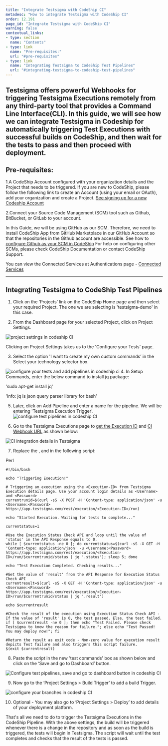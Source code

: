 ```yaml
---
title: "Integrate Testsigma with CodeShip CI"
metadesc: "How to integrate Testsigma with CodeShip CI"
order: 12.191
page_id: "Integrate Testsigma with CodeShip CI"
warning: false
contextual_links:
- type: section
  name: "Contents"
- type: link
  name: "Pre-requisites:"
  url: "#pre-requisites"
- type: link
  name: "Integrating Testsigma to CodeShip Test Pipelines"
  url: "#integrating-testsigma-to-codeship-test-pipelines"
---
```

Testsigma offers powerful Webhooks for triggering Testsigma Executions remotely from any third-party tool that provides a Command Line Interface(CLI). In this guide, we will see how we can integrate Testsigma in Codeship for automatically triggering Test Executions with successful builds on CodeShip, and then wait for the tests to pass and then proceed with deployment.
 ---

## **Pre-requisites:**
  1.A CodeShip Account configured with your organization details and the Project that needs to be triggered. If you are new to CodeShip, please follow the following link to create an Account (using your email or OAuth), add your organization and create a Project. [See signing up for a new Codeship Account](https://documentation.codeship.com/general/account/new-user-signup/)

  2.Connect your Source Code Management (SCM) tool such as Github, BitBucket, or GitLab to your account.


In this Guide, we will be using GitHub as our SCM. Therefore, we need to install CodeShip App from GitHub Marketplace in our GitHub Account so that the repositories in the Github account are accessible. See how to [configure Github as your SCM in CodeShip](https://blog.codeship.com/build-faster-with-github-and-cloudbees-codeship/) 
For help on configuring other SCMs, please check CodeShip Documentation or contact CodeShip Support.

You can view the Connected Services at Authentications page - [Connected Services](https://app.codeship.com/authentications) 

---

## **Integrating Testsigma to CodeShip Test Pipelines**

1. Click on the ‘Projects’ link on the CodeShip Home page and then select your required Project. The one we are selecting is 'testsigma-demo' in this case.
 
2. From the Dashboard page for your selected Project, click on Project Settings.

![project settings in codeship CI](https://docs.testsigma.com/images/codeship-ci/project-settings-codeship-ci.png)

Clicking on Project Settings takes us to the 'Configure your Tests' page.
 
3. Select the option 'I want to create my own custom commands’ in the Select your technology selector box.

![configure your tests and add pipelines in codeship ci](https://docs.testsigma.com/images/codeship-ci/configure-your-tests-add-pipeline-codeship-ci.png)
4. In Setup Commands, enter the below command  to install jq package:

'sudo apt-get install jq'
 
'Info: jq is json query parser library for bash'
 
5. Later, click on Add Pipeline and enter a name for the pipeline. We will be entering 'Testsigma Execution Trigger'.
![configure test pipelines in codeship CI](https://docs.testsigma.com/images/codeship-ci/configure-test-pipelines-codeship-CI.png)

6. Go to the Testsigma Executions page to [get the Execution ID](https://testsigma.com/docs/continuous-integration/get-test-plan-details/) and [CI Webhook URL](https://testsigma.com/docs/configuration/api-keys/) as shown below:
 
 ![CI integration details in Testsigma](https://docs.testsigma.com/images/codeship-ci/ci-integration-details-testsigma.png)

7. Replace the <execution-ID>, <Username> and <Password> in the following script:

Perl

```
#!/bin/bash

echo "Triggering Execution!"

# Triggering an execution using the <Execution-ID> from Testsigma Execution details page. Use your account login details as <Username> and <Password>
currentrunid=$(curl -sS -X POST -H 'Content-type: application/json' -u <Username:<Password> https://app.testsigma.com/rest/execution/<Execution-ID>/run)

echo "Started Execution. Waiting for tests to complete..."

currentstatus=1

#Use the Execution Status Check API and loop until the value of 'status' in the API Response equals to 0.
while [ $currentstatus -ne 0 ]; do currentstatus=$(curl -sS -X GET -H 'Content-type: application/json' -u <Username:<Password> https://app.testsigma.com/rest/execution/<Execution-ID>/run/$currentrunid/status | jq '.status'); sleep 5; done

echo "Test Execution Completed. Checking results..."

#Get the value of 'result' from the API Response for Execution Status Check API
currentresult=$(curl -sS -X GET -H 'Content-type: application/json' -u <Username:<Password> https://app.testsigma.com/rest/execution/<Execution-ID>/run/$currentrunid/status | jq '.result')

echo $currentresult

#Check the result of the execution using Execution Status Check API - If the value of 'result' is 0, the test passed. Else, the test failed.
if [ $currentresult -ne 0 ]; then echo "Test Failed. Please check Testsigma to know the reason for failure."; else echo "Test Passed! You may deploy now!"; fi

#Return the result as exit code - Non-zero value for execution result depicts Test failure and also triggers this script failure.
$(exit $currentresult)

```

8. Paste the script in the new 'test commands' box as shown below and click on the ‘Save and go to Dashboard’ button.

![Configure test pipelines, save and go to dashboard button in codeship CI](https://docs.testsigma.com/images/codeship-ci/configure-test-pipelines-save-and-go-to-dashboard-button-codeship-CI.png)

9. Now go to the ‘Project Settings > Build Trigger’ to add a build Trigger.

![configure your branches in codeship CI](https://docs.testsigma.com/images/codeship-ci/configure-your-branches-codeship-CI.png)

10. Optional - You may also go to ‘Project Settings > Deploy’ to add details of your deployment platform.
 
That's all we need to do to trigger the Testsigma Executions in the CodeShip Pipeline. With the above settings, the build will be triggered whenever there is a change in the repository and as soon as the build is triggered, the tests will begin in Testsigma. The script will wait until the test completes and checks that the result of the tests is passed.
